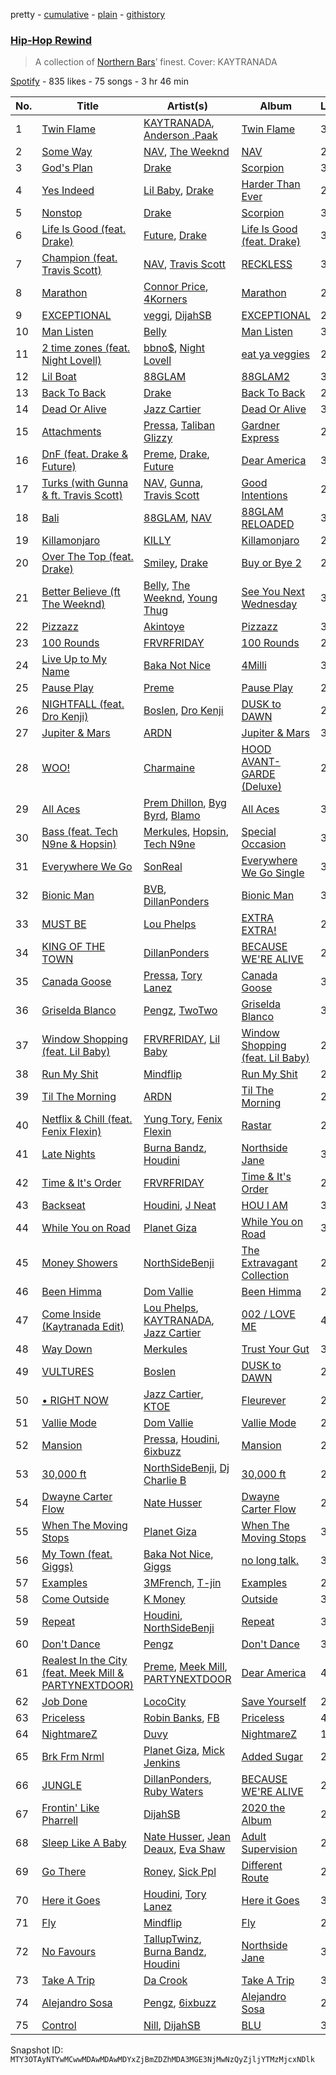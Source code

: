 pretty - [cumulative](/playlists/cumulative/37i9dQZF1DXb9tg3GqJkNv.md) - [plain](/playlists/plain/37i9dQZF1DXb9tg3GqJkNv) - [githistory](https://github.githistory.xyz/mackorone/spotify-playlist-archive/blob/main/playlists/plain/37i9dQZF1DXb9tg3GqJkNv)

### [Hip\-Hop Rewind](https://open.spotify.com/playlist/37i9dQZF1DXb9tg3GqJkNv)

> A collection of <a href="https://open.spotify.com/playlist/37i9dQZF1DX59ogDi1Z2XL?si=75c9bb9755f54283">Northern Bars</a>’ finest\. Cover: KAYTRANADA

[Spotify](https://open.spotify.com/user/spotify) - 835 likes - 75 songs - 3 hr 46 min

| No. | Title | Artist(s) | Album | Length |
|---|---|---|---|---|
| 1 | [Twin Flame](https://open.spotify.com/track/15cYjzRUBRrDHn76GdxWiv) | [KAYTRANADA](https://open.spotify.com/artist/6qgnBH6iDM91ipVXv28OMu), [Anderson .Paak](https://open.spotify.com/artist/3jK9MiCrA42lLAdMGUZpwa) | [Twin Flame](https://open.spotify.com/album/1SzuRFxlqSZTIWUEE587Oy) | 3:52 |
| 2 | [Some Way](https://open.spotify.com/track/7zxRMhXxJMQCeDDg0rKAVo) | [NAV](https://open.spotify.com/artist/7rkW85dBwwrJtlHRDkJDAC), [The Weeknd](https://open.spotify.com/artist/1Xyo4u8uXC1ZmMpatF05PJ) | [NAV](https://open.spotify.com/album/4JR29CNW14Zc4Z5vflxkoJ) | 2:59 |
| 3 | [God's Plan](https://open.spotify.com/track/6DCZcSspjsKoFjzjrWoCdn) | [Drake](https://open.spotify.com/artist/3TVXtAsR1Inumwj472S9r4) | [Scorpion](https://open.spotify.com/album/1ATL5GLyefJaxhQzSPVrLX) | 3:18 |
| 4 | [Yes Indeed](https://open.spotify.com/track/6vN77lE9LK6HP2DewaN6HZ) | [Lil Baby](https://open.spotify.com/artist/5f7VJjfbwm532GiveGC0ZK), [Drake](https://open.spotify.com/artist/3TVXtAsR1Inumwj472S9r4) | [Harder Than Ever](https://open.spotify.com/album/7yf9ZJyHRbp8sHtpDKfPpt) | 2:22 |
| 5 | [Nonstop](https://open.spotify.com/track/0TlLq3lA83rQOYtrqBqSct) | [Drake](https://open.spotify.com/artist/3TVXtAsR1Inumwj472S9r4) | [Scorpion](https://open.spotify.com/album/1ATL5GLyefJaxhQzSPVrLX) | 3:58 |
| 6 | [Life Is Good \(feat\. Drake\)](https://open.spotify.com/track/5yY9lUy8nbvjM1Uyo1Uqoc) | [Future](https://open.spotify.com/artist/1RyvyyTE3xzB2ZywiAwp0i), [Drake](https://open.spotify.com/artist/3TVXtAsR1Inumwj472S9r4) | [Life Is Good \(feat\. Drake\)](https://open.spotify.com/album/5uCEoLCj3ZZZ1EtzQdQWVl) | 3:57 |
| 7 | [Champion \(feat\. Travis Scott\)](https://open.spotify.com/track/6nO3tr47nr2P7f3hXb8JIo) | [NAV](https://open.spotify.com/artist/7rkW85dBwwrJtlHRDkJDAC), [Travis Scott](https://open.spotify.com/artist/0Y5tJX1MQlPlqiwlOH1tJY) | [RECKLESS](https://open.spotify.com/album/1hTrdWpdPEeXHQWc9GmpxZ) | 3:15 |
| 8 | [Marathon](https://open.spotify.com/track/6TVqffNTpDAlfCtDIKyFbZ) | [Connor Price](https://open.spotify.com/artist/5zixe6AbgXPqt4c1uSl94L), [4Korners](https://open.spotify.com/artist/3OkT1SRceq0PfwGWmTvFab) | [Marathon](https://open.spotify.com/album/0kxzCodCyY6zf1KJMR8tCm) | 2:16 |
| 9 | [EXCEPTIONAL](https://open.spotify.com/track/02oVra8RWdAYaKbdinrfRC) | [veggi](https://open.spotify.com/artist/1hrOvw6197WGlXcIBJAp7v), [DijahSB](https://open.spotify.com/artist/4H9N7llvyhoddyD2oIrXWt) | [EXCEPTIONAL](https://open.spotify.com/album/2bCu6FoQW3rXWUqdAsfof2) | 2:17 |
| 10 | [Man Listen](https://open.spotify.com/track/5GoGjEsPvr0McJQiGGCnws) | [Belly](https://open.spotify.com/artist/0FOWNUFHPnMy0vOw1siGqi) | [Man Listen](https://open.spotify.com/album/1AAaWeadQaRO6Vab1u3qyU) | 3:03 |
| 11 | [2 time zones \(feat\. Night Lovell\)](https://open.spotify.com/track/5d2fEfIzQz67c3YQ2trVnE) | [bbno$](https://open.spotify.com/artist/41X1TR6hrK8Q2ZCpp2EqCz), [Night Lovell](https://open.spotify.com/artist/2y246nnP9pQT0E6v3ZMMOO) | [eat ya veggies](https://open.spotify.com/album/6iMshsixZe8oMteQdln5kp) | 2:41 |
| 12 | [Lil Boat](https://open.spotify.com/track/3Zcv9IeYgCvEhxFTfsduaQ) | [88GLAM](https://open.spotify.com/artist/2I9SLklAOG0vdMiUUMNxRl) | [88GLAM2](https://open.spotify.com/album/1BgPkFMgud3lmEc6enZsjd) | 3:00 |
| 13 | [Back To Back](https://open.spotify.com/track/5lFDtgWsjRJu8fPOAyJIAK) | [Drake](https://open.spotify.com/artist/3TVXtAsR1Inumwj472S9r4) | [Back To Back](https://open.spotify.com/album/79qV4McLzhs8U3FyRKnocz) | 2:50 |
| 14 | [Dead Or Alive](https://open.spotify.com/track/6ekV6MGnPTuCOnjB4VcWGc) | [Jazz Cartier](https://open.spotify.com/artist/0sc5zYshOdiFD4ayqMrJbJ) | [Dead Or Alive](https://open.spotify.com/album/3TDEhWhq4igbjoquhj8NOp) | 3:14 |
| 15 | [Attachments](https://open.spotify.com/track/1SedJ3dLWoCqnPIGeEMUJH) | [Pressa](https://open.spotify.com/artist/5olrQpDroHT7sjmYWMLivy), [Taliban Glizzy](https://open.spotify.com/artist/2J4wmwS5YSjQKzEEM7AiJh) | [Gardner Express](https://open.spotify.com/album/24nydg8i966CawS06yCtZh) | 2:51 |
| 16 | [DnF \(feat\. Drake & Future\)](https://open.spotify.com/track/5EMKS6mLi4JprJxy8IGdhT) | [Preme](https://open.spotify.com/artist/0bdJZl7TDeiymDYzMJnVh2), [Drake](https://open.spotify.com/artist/3TVXtAsR1Inumwj472S9r4), [Future](https://open.spotify.com/artist/1RyvyyTE3xzB2ZywiAwp0i) | [Dear America](https://open.spotify.com/album/4ph77Ne0Z4oktYiXHDSH3G) | 3:25 |
| 17 | [Turks \(with Gunna & ft\. Travis Scott\)](https://open.spotify.com/track/7IMwEtpAiJanqF6vQteZN2) | [NAV](https://open.spotify.com/artist/7rkW85dBwwrJtlHRDkJDAC), [Gunna](https://open.spotify.com/artist/2hlmm7s2ICUX0LVIhVFlZQ), [Travis Scott](https://open.spotify.com/artist/0Y5tJX1MQlPlqiwlOH1tJY) | [Good Intentions](https://open.spotify.com/album/0jk3nAmtiIfwLU4CvDDMaS) | 2:41 |
| 18 | [Bali](https://open.spotify.com/track/4y5tKWeAUcaFE6O8Fa8XsY) | [88GLAM](https://open.spotify.com/artist/2I9SLklAOG0vdMiUUMNxRl), [NAV](https://open.spotify.com/artist/7rkW85dBwwrJtlHRDkJDAC) | [88GLAM RELOADED](https://open.spotify.com/album/5FqQFZh4GPzYuEXJCXYd36) | 3:05 |
| 19 | [Killamonjaro](https://open.spotify.com/track/537l7spEsGg6aWl6Y9eKAs) | [KILLY](https://open.spotify.com/artist/0gCGZZ1Ibo5QsOnll977PD) | [Killamonjaro](https://open.spotify.com/album/7IXOHbcGCzApTTInOsIbCB) | 2:58 |
| 20 | [Over The Top \(feat\. Drake\)](https://open.spotify.com/track/22ruOqBqBRiZDiXFud4OXa) | [Smiley](https://open.spotify.com/artist/6jeg7JBX9J9097esK752iR), [Drake](https://open.spotify.com/artist/3TVXtAsR1Inumwj472S9r4) | [Buy or Bye 2](https://open.spotify.com/album/2ioMOjxtndeNFrssEFnIjF) | 2:33 |
| 21 | [Better Believe \(ft The Weeknd\)](https://open.spotify.com/track/2WN7xpcY4zmcqF57HFEGZY) | [Belly](https://open.spotify.com/artist/0FOWNUFHPnMy0vOw1siGqi), [The Weeknd](https://open.spotify.com/artist/1Xyo4u8uXC1ZmMpatF05PJ), [Young Thug](https://open.spotify.com/artist/50co4Is1HCEo8bhOyUWKpn) | [See You Next Wednesday](https://open.spotify.com/album/7jJsNB4u538DpyZckBEKsB) | 3:26 |
| 22 | [Pizzazz](https://open.spotify.com/track/0h82txCyS3TGgW0F31gew5) | [Akintoye](https://open.spotify.com/artist/1EgCxqT8GgE5oXX3PkeGhq) | [Pizzazz](https://open.spotify.com/album/53LZZfDTXEmbo9uhV70uTL) | 3:11 |
| 23 | [100 Rounds](https://open.spotify.com/track/5sJwRlYM8Wg9vGrfe0FNTO) | [FRVRFRIDAY](https://open.spotify.com/artist/2jwmP4TgzTGqjCfcXMDayW) | [100 Rounds](https://open.spotify.com/album/405f18dnyh3ElPJj1tkshp) | 2:12 |
| 24 | [Live Up to My Name](https://open.spotify.com/track/79KZAInFkxA0XLukZCGzvh) | [Baka Not Nice](https://open.spotify.com/artist/3yvCFkK57FXH7JIwZQ5CmU) | [4Milli](https://open.spotify.com/album/28vYZP2mGD54CUoY0lPUr2) | 3:00 |
| 25 | [Pause Play](https://open.spotify.com/track/4Yxs4En3TdQY0oQswXJheQ) | [Preme](https://open.spotify.com/artist/0bdJZl7TDeiymDYzMJnVh2) | [Pause Play](https://open.spotify.com/album/1fzRm9tToQXOf1GwXWP0MT) | 2:44 |
| 26 | [NIGHTFALL \(feat\. Dro Kenji\)](https://open.spotify.com/track/04EvAhYmelTjLIxWzK7JLm) | [Boslen](https://open.spotify.com/artist/7mX72Bq2iXNr8fZdu23fQL), [Dro Kenji](https://open.spotify.com/artist/46fHMu9KxdQwcGV9xI1L9R) | [DUSK to DAWN](https://open.spotify.com/album/79YZv5y3Heiw4QZ6i77FTE) | 2:29 |
| 27 | [Jupiter & Mars](https://open.spotify.com/track/6YwwmcamIeDCOBQC8yrgxA) | [ARDN](https://open.spotify.com/artist/5jxe5kzLkm5ICEy03BcLwo) | [Jupiter & Mars](https://open.spotify.com/album/4ncZCdSB9YcHmmK51P2ld1) | 3:16 |
| 28 | [WOO!](https://open.spotify.com/track/5vYn0idAvSminM8fdyTB1U) | [Charmaine](https://open.spotify.com/artist/5cie6OioF2WHr2KflhcQGT) | [HOOD AVANT\-GARDE \(Deluxe\)](https://open.spotify.com/album/7MP5EdHUb1PxYW5SYv440k) | 2:48 |
| 29 | [All Aces](https://open.spotify.com/track/6LZys87Q37Jr3RKWDFUkRF) | [Prem Dhillon](https://open.spotify.com/artist/6IP4VnqS1pOiQcPVP4zx0H), [Byg Byrd](https://open.spotify.com/artist/1QO8PBgZ3Cv1xtKyw9ihjT), [Blamo](https://open.spotify.com/artist/217YiebQLxLOSubsItInzR) | [All Aces](https://open.spotify.com/album/58xwAleBBDucWbz7xukMsh) | 3:21 |
| 30 | [Bass \(feat\. Tech N9ne & Hopsin\)](https://open.spotify.com/track/4fX0nbOg4zoGYsngVBtq4s) | [Merkules](https://open.spotify.com/artist/4oYZcPoj3q3DneXomtQBzg), [Hopsin](https://open.spotify.com/artist/7EWU4FhUJM1sZQgQKdENeT), [Tech N9ne](https://open.spotify.com/artist/6UBA15slIuadJ8h2lPRPos) | [Special Occasion](https://open.spotify.com/album/0m3fAxrcKWZ7S6sqWQKrUp) | 3:53 |
| 31 | [Everywhere We Go](https://open.spotify.com/track/0vdbvgggS673fhvHdrU34E) | [SonReal](https://open.spotify.com/artist/2OlZK0VIzr7wQYSrj9bOvF) | [Everywhere We Go Single](https://open.spotify.com/album/69Vz9WpIGsDwUU8Czqapy2) | 3:18 |
| 32 | [Bionic Man](https://open.spotify.com/track/7x9DxO4BrMKsQlmN2vPURS) | [BVB](https://open.spotify.com/artist/7azVk8ZXv1yB4rOmPMZvUD), [DillanPonders](https://open.spotify.com/artist/1TlmLsx42aT281z8NWrKef) | [Bionic Man](https://open.spotify.com/album/4Wm4hGN6m5ZaaFm1LyTtkd) | 3:12 |
| 33 | [MUST BE](https://open.spotify.com/track/0lO5zEKJ60lvz8X192p3WK) | [Lou Phelps](https://open.spotify.com/artist/74EhQOxqIuZSj1wsMLQabN) | [EXTRA EXTRA!](https://open.spotify.com/album/2e6cYARtMKZUhYqD7WXXa1) | 2:25 |
| 34 | [KING OF THE TOWN](https://open.spotify.com/track/7h1t1cI0DOSZQ0jHm3u0zA) | [DillanPonders](https://open.spotify.com/artist/1TlmLsx42aT281z8NWrKef) | [BECAUSE WE'RE ALIVE](https://open.spotify.com/album/6wZMRN2p4tG53w6ixx16wS) | 2:31 |
| 35 | [Canada Goose](https://open.spotify.com/track/0c473vwMZxxXcdhHay62PN) | [Pressa](https://open.spotify.com/artist/5olrQpDroHT7sjmYWMLivy), [Tory Lanez](https://open.spotify.com/artist/2jku7tDXc6XoB6MO2hFuqg) | [Canada Goose](https://open.spotify.com/album/4x2T0CZ0uxbA3Z6hL1Vq14) | 3:55 |
| 36 | [Griselda Blanco](https://open.spotify.com/track/5TuREdxaWbjceZbX1945f8) | [Pengz](https://open.spotify.com/artist/6MtptleIGJ3C7lOpGf9Hxc), [TwoTwo](https://open.spotify.com/artist/3H6Mld9y4gFvW3LDEJUUoQ) | [Griselda Blanco](https://open.spotify.com/album/17LK6OSJ1oVihjzSHYIiMj) | 3:27 |
| 37 | [Window Shopping \(feat\. Lil Baby\)](https://open.spotify.com/track/5RmUd1skWw9kMFlxPgfcYW) | [FRVRFRIDAY](https://open.spotify.com/artist/2jwmP4TgzTGqjCfcXMDayW), [Lil Baby](https://open.spotify.com/artist/5f7VJjfbwm532GiveGC0ZK) | [Window Shopping \(feat\. Lil Baby\)](https://open.spotify.com/album/1ihYyrjsmkOCAYAMaHZv1J) | 2:40 |
| 38 | [Run My Shit](https://open.spotify.com/track/7zVVkNOKWMd46nwMUgHPmL) | [Mindflip](https://open.spotify.com/artist/1EH4lsraLQb7WNDW5h4sKi) | [Run My Shit](https://open.spotify.com/album/2oL7uPcbVkIEOV3oCIfC7K) | 2:53 |
| 39 | [Til The Morning](https://open.spotify.com/track/4pvUifF5EPmy70TsS7nDI7) | [ARDN](https://open.spotify.com/artist/5jxe5kzLkm5ICEy03BcLwo) | [Til The Morning](https://open.spotify.com/album/5Iedaq7J17gvFEATBmfLOC) | 2:10 |
| 40 | [Netflix & Chill \(feat\. Fenix Flexin\)](https://open.spotify.com/track/5pgOjtwyKuzOVj8QAMKdJB) | [Yung Tory](https://open.spotify.com/artist/392I9I5QMSyoA0FmI5pVfx), [Fenix Flexin](https://open.spotify.com/artist/63GIj2yhFvX1Bzphb9JgVb) | [Rastar](https://open.spotify.com/album/7DX9n6FpPSaZ6IQ4ZCNpag) | 2:53 |
| 41 | [Late Nights](https://open.spotify.com/track/4tFWHvXkGeJPH0hLeq3c06) | [Burna Bandz](https://open.spotify.com/artist/6wyGyjn9ixZDXBwcapqapJ), [Houdini](https://open.spotify.com/artist/2Ruhhm5oH4pxgsEUVZcaHm) | [Northside Jane](https://open.spotify.com/album/1uph0O7y4ETNY5U7ZgRlEH) | 3:48 |
| 42 | [Time & It's Order](https://open.spotify.com/track/6SCl4VK0Dq3jFe7U8D9k7D) | [FRVRFRIDAY](https://open.spotify.com/artist/2jwmP4TgzTGqjCfcXMDayW) | [Time & It's Order](https://open.spotify.com/album/5k0XSTYg5WgESO7PolSjkV) | 2:15 |
| 43 | [Backseat](https://open.spotify.com/track/13YxiBp1U1ZLgnlFKuYr1v) | [Houdini](https://open.spotify.com/artist/2Ruhhm5oH4pxgsEUVZcaHm), [J Neat](https://open.spotify.com/artist/1sxzn6d0We1Q0RKxPE2BCu) | [HOU I AM](https://open.spotify.com/album/1HwDQQcBmrcqR9gIptEj7x) | 3:48 |
| 44 | [While You on Road](https://open.spotify.com/track/7lUdvbrsHvoUfqBt7JOwkZ) | [Planet Giza](https://open.spotify.com/artist/332mFY6yBda91AsIOSKirG) | [While You on Road](https://open.spotify.com/album/3DfkG12XAd1TGx9F5wNMCC) | 3:02 |
| 45 | [Money Showers](https://open.spotify.com/track/776uQXP7W3PhaLF7OoieS3) | [NorthSideBenji](https://open.spotify.com/artist/2EzNKTHTCUaHUkKaNFUH8d) | [The Extravagant Collection](https://open.spotify.com/album/2gd9dLTFgRz8rhUGSuu3Sq) | 2:21 |
| 46 | [Been Himma](https://open.spotify.com/track/5G9i6PTCmXdOVmUfDRlc6t) | [Dom Vallie](https://open.spotify.com/artist/7z29vXpa0PYA6mngEsWNXk) | [Been Himma](https://open.spotify.com/album/526OhvWv7oWC5xTrwG75Cq) | 2:46 |
| 47 | [Come Inside \(Kaytranada Edit\)](https://open.spotify.com/track/3jQL0t4Jg4EZ77oNEvjEtN) | [Lou Phelps](https://open.spotify.com/artist/74EhQOxqIuZSj1wsMLQabN), [KAYTRANADA](https://open.spotify.com/artist/6qgnBH6iDM91ipVXv28OMu), [Jazz Cartier](https://open.spotify.com/artist/0sc5zYshOdiFD4ayqMrJbJ) | [002 / LOVE ME](https://open.spotify.com/album/06tuQubTO3GAXGOcMtfHok) | 4:26 |
| 48 | [Way Down](https://open.spotify.com/track/6uX0BTiAfFYBCm2zWBZbgd) | [Merkules](https://open.spotify.com/artist/4oYZcPoj3q3DneXomtQBzg) | [Trust Your Gut](https://open.spotify.com/album/5DmoSgxVksKJj8BizPuhfN) | 3:49 |
| 49 | [VULTURES](https://open.spotify.com/track/0gTmo8jEPfVnAFBKN0jndQ) | [Boslen](https://open.spotify.com/artist/7mX72Bq2iXNr8fZdu23fQL) | [DUSK to DAWN](https://open.spotify.com/album/79YZv5y3Heiw4QZ6i77FTE) | 2:30 |
| 50 | [• RIGHT NOW](https://open.spotify.com/track/1L5iqYFGMpKnmNjMgtiq0k) | [Jazz Cartier](https://open.spotify.com/artist/0sc5zYshOdiFD4ayqMrJbJ), [KTOE](https://open.spotify.com/artist/597u4DRndwoUDP5uJNOJ0L) | [Fleurever](https://open.spotify.com/album/3eUG46qXFv43R7IzZARnPH) | 2:22 |
| 51 | [Vallie Mode](https://open.spotify.com/track/6c9JGhWjQgGydAxlS49f8Y) | [Dom Vallie](https://open.spotify.com/artist/7z29vXpa0PYA6mngEsWNXk) | [Vallie Mode](https://open.spotify.com/album/0y1MaVOQk1jI3VTHlKQ6uN) | 2:28 |
| 52 | [Mansion](https://open.spotify.com/track/7yWPBTrbUO3VmIsD6hLhGf) | [Pressa](https://open.spotify.com/artist/5olrQpDroHT7sjmYWMLivy), [Houdini](https://open.spotify.com/artist/2Ruhhm5oH4pxgsEUVZcaHm), [6ixbuzz](https://open.spotify.com/artist/0esldOhgJb5AkjUre9EgLk) | [Mansion](https://open.spotify.com/album/1nwyxrszUQuWwdwgIKw02E) | 2:46 |
| 53 | [30,000 ft](https://open.spotify.com/track/2zR8U7MLwxlLf7xkAew9BR) | [NorthSideBenji](https://open.spotify.com/artist/2EzNKTHTCUaHUkKaNFUH8d), [Dj Charlie B](https://open.spotify.com/artist/0mSZAfNTdQcxi9IIBF6TS5) | [30,000 ft](https://open.spotify.com/album/4pe6ylc2vjCU7zQ6EI8ayn) | 2:37 |
| 54 | [Dwayne Carter Flow](https://open.spotify.com/track/570V1YeIjY18g0OgQViBCg) | [Nate Husser](https://open.spotify.com/artist/5o4gKYJ99ROV1yye1v9Sh4) | [Dwayne Carter Flow](https://open.spotify.com/album/0DN87LYvjreENZHFUCbk6d) | 2:10 |
| 55 | [When The Moving Stops](https://open.spotify.com/track/3iEwa9W9ls7vLbZbe7vgSr) | [Planet Giza](https://open.spotify.com/artist/332mFY6yBda91AsIOSKirG) | [When The Moving Stops](https://open.spotify.com/album/3NYk6nuDZeY65D7L5jesl8) | 3:28 |
| 56 | [My Town \(feat\. Giggs\)](https://open.spotify.com/track/41l1RaDtTRnSPsy22JUFVC) | [Baka Not Nice](https://open.spotify.com/artist/3yvCFkK57FXH7JIwZQ5CmU), [Giggs](https://open.spotify.com/artist/3S0tlB4fE7ChxI2pWz8Xip) | [no long talk.](https://open.spotify.com/album/3RIerAmfvbXRl9uFX3UZyT) | 3:18 |
| 57 | [Examples](https://open.spotify.com/track/44p4I5E6fECcUdbX53K8Ze) | [3MFrench](https://open.spotify.com/artist/7MPnGqTzCsarDScihWka1x), [T\-jin](https://open.spotify.com/artist/6rSB5wNriTJ9FOXwhkCNgN) | [Examples](https://open.spotify.com/album/3ZgKOfE40puoOrXkQK1Srq) | 2:36 |
| 58 | [Come Outside](https://open.spotify.com/track/7gNWSel87rqEok1YXGhrlf) | [K Money](https://open.spotify.com/artist/3WC4zw6QqkpKgs9rqk6ot6) | [Outside](https://open.spotify.com/album/4iSl2W2gcqqEsSs1UA7Gmg) | 3:18 |
| 59 | [Repeat](https://open.spotify.com/track/3KFef9uMAxT4gyS2fEi9vd) | [Houdini](https://open.spotify.com/artist/2Ruhhm5oH4pxgsEUVZcaHm), [NorthSideBenji](https://open.spotify.com/artist/2EzNKTHTCUaHUkKaNFUH8d) | [Repeat](https://open.spotify.com/album/5tUI7R1lHw5Lk6nUENIgtG) | 3:28 |
| 60 | [Don't Dance](https://open.spotify.com/track/5pPjRodJAYNwVXSRekq40W) | [Pengz](https://open.spotify.com/artist/6MtptleIGJ3C7lOpGf9Hxc) | [Don't Dance](https://open.spotify.com/album/20cF35OrxFwHvEnnJqvWCX) | 3:17 |
| 61 | [Realest In the City \(feat\. Meek Mill & PARTYNEXTDOOR\)](https://open.spotify.com/track/1kKfLv5RsxxQb6afxfIgsz) | [Preme](https://open.spotify.com/artist/0bdJZl7TDeiymDYzMJnVh2), [Meek Mill](https://open.spotify.com/artist/20sxb77xiYeusSH8cVdatc), [PARTYNEXTDOOR](https://open.spotify.com/artist/2HPaUgqeutzr3jx5a9WyDV) | [Dear America](https://open.spotify.com/album/4ph77Ne0Z4oktYiXHDSH3G) | 4:05 |
| 62 | [Job Done](https://open.spotify.com/track/30TjGnttNF0xb14fZwf6pC) | [LocoCity](https://open.spotify.com/artist/3F8zBQBtVl3lb2bEQHBFou) | [Save Yourself](https://open.spotify.com/album/3PTji8JGoC9hdONYRuZQPA) | 2:19 |
| 63 | [Priceless](https://open.spotify.com/track/2Ai10rvOZla3w0GZXuuFSp) | [Robin Banks](https://open.spotify.com/artist/46qgq6hZewSGvjR5kmT3jE), [FB](https://open.spotify.com/artist/5bDOWnyQ73utiM8fCtv1Ar) | [Priceless](https://open.spotify.com/album/3IkBPsHdtfjTozntH3W9ek) | 4:32 |
| 64 | [NightmareZ](https://open.spotify.com/track/6VY3ID6avXR4EyraG6SDKz) | [Duvy](https://open.spotify.com/artist/3HShZ9OYr5GdhHI8DU9Yzy) | [NightmareZ](https://open.spotify.com/album/2Penu08dmmkH4PNmevsh4c) | 1:49 |
| 65 | [Brk Frm Nrml](https://open.spotify.com/track/4Da8BX0odlupbRhjc4QmED) | [Planet Giza](https://open.spotify.com/artist/332mFY6yBda91AsIOSKirG), [Mick Jenkins](https://open.spotify.com/artist/1FvjvACFvko2Z91IvDljrx) | [Added Sugar](https://open.spotify.com/album/1EqGwkiaYljCmwbpzPO5d6) | 2:40 |
| 66 | [JUNGLE](https://open.spotify.com/track/2XHUkLHYKnkBzV4xppzeOx) | [DillanPonders](https://open.spotify.com/artist/1TlmLsx42aT281z8NWrKef), [Ruby Waters](https://open.spotify.com/artist/5ybU1P0ufoGH5CMclUKebd) | [BECAUSE WE'RE ALIVE](https://open.spotify.com/album/6wZMRN2p4tG53w6ixx16wS) | 2:34 |
| 67 | [Frontin' Like Pharrell](https://open.spotify.com/track/2evdaJj8y2xdWuCTBroDqw) | [DijahSB](https://open.spotify.com/artist/4H9N7llvyhoddyD2oIrXWt) | [2020 the Album](https://open.spotify.com/album/4DvUwAekSAB7Uo1ue07Kmp) | 2:54 |
| 68 | [Sleep Like A Baby](https://open.spotify.com/track/2jpmO8XlofmTA3mXul68gK) | [Nate Husser](https://open.spotify.com/artist/5o4gKYJ99ROV1yye1v9Sh4), [Jean Deaux](https://open.spotify.com/artist/4JqpJeNOhP6bAkolNMLwFg), [Eva Shaw](https://open.spotify.com/artist/638CPU1xRHUo6AmfZe3F2c) | [Adult Supervision](https://open.spotify.com/album/5bM9enlXLb0rtI6aj6QHlS) | 2:46 |
| 69 | [Go There](https://open.spotify.com/track/3BIouEzekdzTJYtR9fmYRA) | [Roney](https://open.spotify.com/artist/2nGZqSJU7K5mkZCjxSlu5J), [Sick Ppl](https://open.spotify.com/artist/1SCwj7fCt2DeYIYNQoGxp0) | [Different Route](https://open.spotify.com/album/1W8pJAcbgIrU8QSPinu1s2) | 2:08 |
| 70 | [Here it Goes](https://open.spotify.com/track/0TGWqVxhdfAyRHTqF3fsYo) | [Houdini](https://open.spotify.com/artist/2Ruhhm5oH4pxgsEUVZcaHm), [Tory Lanez](https://open.spotify.com/artist/2jku7tDXc6XoB6MO2hFuqg) | [Here it Goes](https://open.spotify.com/album/1p93XxxZlLPV5O7kVC64jO) | 3:09 |
| 71 | [Fly](https://open.spotify.com/track/6jawC4HnwfnVzb7vCbN8Mt) | [Mindflip](https://open.spotify.com/artist/1EH4lsraLQb7WNDW5h4sKi) | [Fly](https://open.spotify.com/album/5t0IgR1t1Xn4juP7Fb65nb) | 2:40 |
| 72 | [No Favours](https://open.spotify.com/track/2eTCpNzqUkZB6hsHE2hdki) | [TallupTwinz](https://open.spotify.com/artist/3hbs1fYfTGWbz623y1U9YL), [Burna Bandz](https://open.spotify.com/artist/6wyGyjn9ixZDXBwcapqapJ), [Houdini](https://open.spotify.com/artist/2Ruhhm5oH4pxgsEUVZcaHm) | [Northside Jane](https://open.spotify.com/album/1uph0O7y4ETNY5U7ZgRlEH) | 3:41 |
| 73 | [Take A Trip](https://open.spotify.com/track/0C5XDxZ4ko10KK8syW6gG2) | [Da Crook](https://open.spotify.com/artist/6KdGtfP7YDHgFdpdo0lc9g) | [Take A Trip](https://open.spotify.com/album/0vaCHXXAHJ4dehOrHhbR3i) | 3:14 |
| 74 | [Alejandro Sosa](https://open.spotify.com/track/7E6dftnR9rRdXfBXn2eZow) | [Pengz](https://open.spotify.com/artist/6MtptleIGJ3C7lOpGf9Hxc), [6ixbuzz](https://open.spotify.com/artist/0esldOhgJb5AkjUre9EgLk) | [Alejandro Sosa](https://open.spotify.com/album/3XfyFPyRFhyG3PubBvv4kF) | 2:43 |
| 75 | [Control](https://open.spotify.com/track/1zsIwMmM20gvGU7YzPXKF8) | [Nill](https://open.spotify.com/artist/2Ig1qV7rQGQtBWKa8mynIl), [DijahSB](https://open.spotify.com/artist/4H9N7llvyhoddyD2oIrXWt) | [BLU](https://open.spotify.com/album/46SotNSwVlaHGFmSxCHOV1) | 3:28 |

Snapshot ID: `MTY3OTAyNTYwMCwwMDAwMDAwMDYxZjBmZDZhMDA3MGE3NjMwNzQyZjljYTMzMjcxNDlk`

